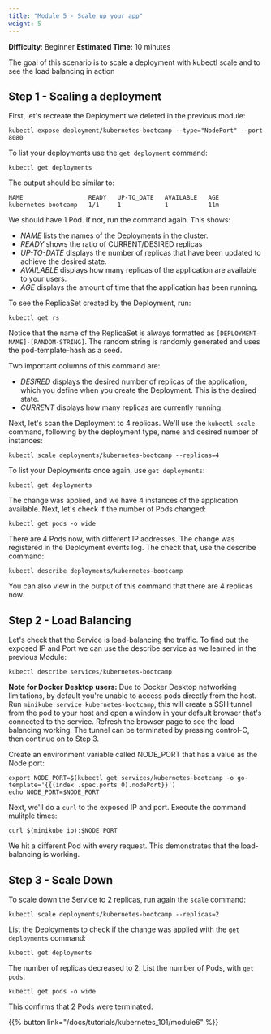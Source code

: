 ```yaml
---
title: "Module 5 - Scale up your app"
weight: 5
---
```


**Difficulty**: Beginner
**Estimated Time:** 10 minutes

The goal of this scenario is to scale a deployment with kubectl scale and to see the load balancing in action

## Step 1 - Scaling a deployment

First, let's recreate the Deployment we deleted in the previous module:

```shell
kubectl expose deployment/kubernetes-bootcamp --type="NodePort" --port 8080
```

To list your deployments use the `get deployment` command:

```shell
kubectl get deployments
```

The output should be similar to:

```shell
NAME                  READY   UP-TO_DATE   AVAILABLE   AGE
kubernetes-bootcamp   1/1     1            1           11m
```

We should have 1 Pod. If not, run the command again. This shows:

- *NAME* lists the names of the Deployments in the cluster.
- *READY* shows the ratio of CURRENT/DESIRED replicas
- *UP-TO-DATE* displays the number of replicas that have been updated to achieve the desired state.
- *AVAILABLE* displays how many replicas of the application are available to your users.
- *AGE* displays the amount of time that the application has been running.

To see the ReplicaSet created by the Deployment, run:

```shell
kubectl get rs
```

Notice that the name of the ReplicaSet is always formatted as `[DEPLOYMENT-NAME]-[RANDOM-STRING]`. The random string is randomly generated and uses the pod-template-hash as a seed.

Two important columns of this command are:

- *DESIRED* displays the desired number of replicas of the application, which you define when you create the Deployment. This is the desired state.
- *CURRENT* displays how many replicas are currently running.

Next, let's scan the Deployment to 4 replicas. We'll use the `kubectl scale` command, following by the deployment type, name and desired number of instances:

```shell
kubectl scale deployments/kubernetes-bootcamp --replicas=4
```

To list your Deployments once again, use `get deployments`:

```shell
kubectl get deployments
```

The change was applied, and we have 4 instances of the application available. Next, let's check if the number of Pods changed:

```shell
kubectl get pods -o wide
```

There are 4 Pods now, with different IP addresses. The change was registered in the Deployment events log. The check that, use the describe command:

```shell
kubectl describe deployments/kubernetes-bootcamp
```

You can also view in the output of this command that there are 4 replicas now.

## Step 2 - Load Balancing

Let's check that the Service is load-balancing the traffic. To find out the exposed IP and Port we can use the describe service as we learned in the previous Module:

```shell
kubectl describe services/kubernetes-bootcamp
```

**Note for Docker Desktop users:** Due to Docker Desktop networking limitations, by default you're unable to access pods directly from the host. Run `minikube service kubernetes-bootcamp`, this will create a SSH tunnel from the pod to your host and open a window in your default browser that's connected to the service. Refresh the browser page to see the load-balancing working. The tunnel can be terminated by pressing control-C, then continue on to Step 3.

Create an environment variable called NODE_PORT that has a value as the Node port:

```shell
export NODE_PORT=$(kubectl get services/kubernetes-bootcamp -o go-template='{{(index .spec.ports 0).nodePort}}')
echo NODE_PORT=$NODE_PORT
```

Next, we'll do a `curl` to the exposed IP and port. Execute the command mulitple times:

```shell
curl $(minikube ip):$NODE_PORT
```

We hit a different Pod with every request. This demonstrates that the load-balancing is working.

## Step 3 - Scale Down

To scale down the Service to 2 replicas, run again the `scale` command:

```shell
kubectl scale deployments/kubernetes-bootcamp --replicas=2
```

List the Deployments to check if the change was applied with the `get deployments` command:

```shell
kubectl get deployments
```

The number of replicas decreased to 2. List the number of Pods, with `get pods`:

```shell
kubectl get pods -o wide
```

This confirms that 2 Pods were terminated.

{{% button link="/docs/tutorials/kubernetes_101/module6" %}}
